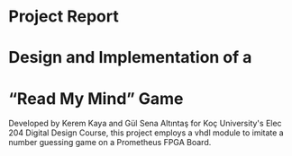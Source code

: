 # Project Report
# Design and Implementation of a
# “Read My Mind” Game

Developed by Kerem Kaya and Gül Sena Altıntaş for Koç University's Elec 204 Digital Design Course, this project employs a vhdl module to imitate a number guessing game on a Prometheus FPGA Board.


